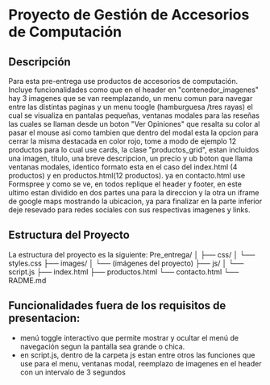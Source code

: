 # Proyecto de Gestión de Accesorios de Computación

## Descripción
Para esta pre-entrega use productos de accesorios de computación. Incluye funcionalidades como que en el header en  "contenedor_imagenes" hay 3 imagenes que se van reemplazando, un menu comun para navegar entre las distintas paginas y un menu toogle (hamburguesa /tres rayas) el cual se visualiza en pantalas pequeñas, ventanas modales para las reseñas las cuales se llaman desde un boton "Ver Opiniones" que resalta su color al pasar el mouse asi como tambien que dentro del modal esta la opcion para cerrar la misma destacada en color rojo, tome a modo de ejemplo 12 productos para lo cual use cards, la clase "productos_grid", estan incluidos una imagen, titulo, una breve descripcion, un precio y ub boton que llama ventanas modales, identico formato esta en el caso del index.html (4 productos) y en productos.html(12 productos). ya en contacto.html use Formspree y como se ve, en todos replique el header y footer, en este ultimo estan dividido en dos partes una para la direccion y la otra un iframe de google maps mostrando la ubicacion, ya para finalizar en la parte inferior deje resevado para redes sociales con sus respectivas imagenes y links. 

## Estructura del Proyecto
La estructura del proyecto es la siguiente:
Pre_entrega/ │ 
          ├── css/ 
          │      └── styles.css 
          ├── images/ 
          │         └── (imágenes del proyecto) 
          ├── js/ 
          │     └── script.js 
          ├── index.html 
          ├── productos.html 
          └── contacto.html
          └── RADME.md


## Funcionalidades fuera de los requisitos de presentacion:
* menú toggle interactivo que permite mostrar y ocultar el menú de navegación segun la pantalla sea grande o chica.
* en script.js, dentro de la carpeta js estan entre otros las funciones que use para el menu, ventanas modal, reemplazo de imagenes en el header con un intervalo de 3 segundos

